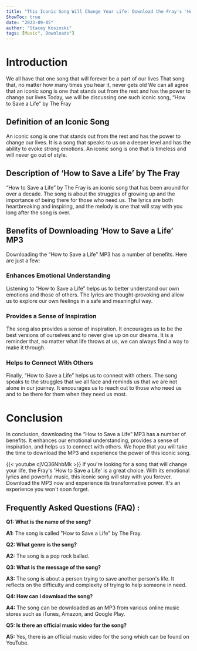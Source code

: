 ```yaml
---
title: "This Iconic Song Will Change Your Life: Download the Fray's 'How to Save a Life' MP3 Now!"
ShowToc: true 
date: "2023-09-05"
author: "Stacey Kosinski" 
tags: [Music", Downloads"]
---
```

# Introduction

We all have that one song that will forever be a part of our lives That song that, no matter how many times you hear it, never gets old We can all agree that an iconic song is one that stands out from the rest and has the power to change our lives Today, we will be discussing one such iconic song, “How to Save a Life” by The Fray

## Definition of an Iconic Song

An iconic song is one that stands out from the rest and has the power to change our lives. It is a song that speaks to us on a deeper level and has the ability to evoke strong emotions. An iconic song is one that is timeless and will never go out of style.

## Description of ‘How to Save a Life’ by The Fray

“How to Save a Life” by The Fray is an iconic song that has been around for over a decade. The song is about the struggles of growing up and the importance of being there for those who need us. The lyrics are both heartbreaking and inspiring, and the melody is one that will stay with you long after the song is over.

## Benefits of Downloading ‘How to Save a Life’ MP3

Downloading the “How to Save a Life” MP3 has a number of benefits. Here are just a few:

### Enhances Emotional Understanding

Listening to “How to Save a Life” helps us to better understand our own emotions and those of others. The lyrics are thought-provoking and allow us to explore our own feelings in a safe and meaningful way.

### Provides a Sense of Inspiration

The song also provides a sense of inspiration. It encourages us to be the best versions of ourselves and to never give up on our dreams. It is a reminder that, no matter what life throws at us, we can always find a way to make it through.

### Helps to Connect With Others

Finally, “How to Save a Life” helps us to connect with others. The song speaks to the struggles that we all face and reminds us that we are not alone in our journey. It encourages us to reach out to those who need us and to be there for them when they need us most.

# Conclusion

In conclusion, downloading the “How to Save a Life” MP3 has a number of benefits. It enhances our emotional understanding, provides a sense of inspiration, and helps us to connect with others. We hope that you will take the time to download the MP3 and experience the power of this iconic song.

{{< youtube cjVQ36NhbMk >}} 
If you're looking for a song that will change your life, the Fray's 'How to Save a Life' is a great choice. With its emotional lyrics and powerful music, this iconic song will stay with you forever. Download the MP3 now and experience its transformative power. It's an experience you won't soon forget.

## Frequently Asked Questions (FAQ) :
**Q1: What is the name of the song?**

**A1:** The song is called "How to Save a Life" by The Fray.

**Q2: What genre is the song?**

**A2:** The song is a pop rock ballad.

**Q3: What is the message of the song?**

**A3:** The song is about a person trying to save another person's life. It reflects on the difficulty and complexity of trying to help someone in need.

**Q4: How can I download the song?**

**A4:** The song can be downloaded as an MP3 from various online music stores such as iTunes, Amazon, and Google Play.

**Q5: Is there an official music video for the song?**

**A5:** Yes, there is an official music video for the song which can be found on YouTube.



